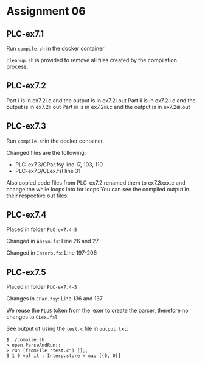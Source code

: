 # Assignment 06
## PLC-ex7.1
Run `compile.sh` in the docker container

`cleanup.sh` is provided to remove all files created by the compilation process.


## PLC-ex7.2
Part i is in ex7.2i.c and the output is in ex7.2i.out
Part ii is in ex7.2ii.c and the output is in ex7.2ii.out
Part iii is in ex7.2iii.c and the output is in ex7.2iii.out

## PLC-ex7.3
Run `compile.sh`in the docker container.

Changed files are the following:
- PLC-ex7.3/CPar.fsy line 17, 103, 110
- PLC-ex7.3/CLex.fsl line 31

Also copied code files from PLC-ex7.2 renamed them to ex7.3xxx.c and change the while loops into for loops
You can see the compiled output in their respective out files.
## PLC-ex7.4
Placed in folder `PLC-ex7.4-5`

Changed in `Absyn.fs`: Line 26 and 27

Changed in `Interp.fs`: Line 197-206

## PLC-ex7.5
Placed in folder `PLC-ex7.4-5`

Changes in `CPar.fsy`: Line 136 and 137

We reuse the `PLUS` token from the lexer to create the parser, therefore no changes to `CLex.fsl`

See output of using the `test.c` file in `output.txt`:
```
$ ./compile.sh
> open ParseAndRun;;
> run (fromFile "test.c") [];;
0 1 0 val it : Interp.store = map [(0, 0)]
```
